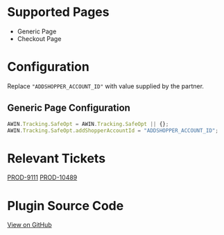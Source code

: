 
# Supported Pages

- Generic Page
- Checkout Page

# Configuration

Replace `"ADDSHOPPER_ACCOUNT_ID"` with value supplied by the partner.

## Generic Page Configuration

``` javascript
AWIN.Tracking.SafeOpt = AWIN.Tracking.SafeOpt || {};
AWIN.Tracking.SafeOpt.addShopperAccountId = "ADDSHOPPER_ACCOUNT_ID";
```



# Relevant Tickets

[PROD-9111](https://jira.awin.com/browse/PROD-9111)
[PROD-10489](https://jira.awin.com/browse/PROD-10489)

# Plugin Source Code

[View on
GitHub](https://github.com/awin/tracking-advertiser-mastertag/blob/master/src/plugins/thirdParty/safeOpt/plugin.js)